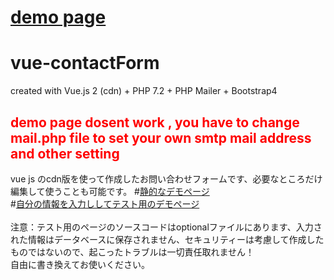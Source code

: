 # <a href="http://form-one.angram.tokyo/">demo page<a>
# vue-contactForm
created with Vue.js 2 (cdn) + PHP 7.2 + PHP Mailer + Bootstrap4
  
  
<span style="color:red;">demo page dosent work , you have to change mail.php file to set your own smtp mail address and other setting</span>
------------------------------------------------------------------------------------------

vue js のcdn版を使って作成したお問い合わせフォームです、必要なところだけ編集して使うことも可能です。
#<a href="http://form-one.angram.tokyo/">静的なデモページ<a><br>
#<a href="http://form-one.angram.tokyo/optional/">自分の情報を入力ししてテスト用のデモページ<a><br>
  <br>
注意：テスト用のページのソースコードはoptionalファイルにあります、入力された情報はデータベースに保存されません、セキュリティーは考慮して作成したものではないので、起こったトラブルは一切責任取れません！
<br>
自由に書き換えてお使いください。

